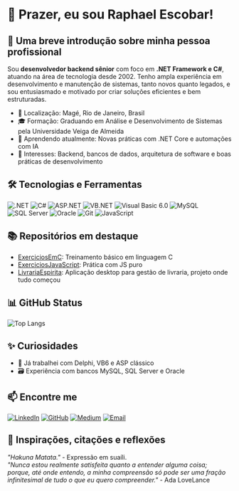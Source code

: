 # 👋 Prazer, eu sou Raphael Escobar!

## 💼 Uma breve introdução sobre minha pessoa profissional
Sou **desenvolvedor backend sênior** com foco em **.NET Framework e C#**, atuando na área de tecnologia desde 2002. Tenho ampla experiência em desenvolvimento e manutenção de sistemas, tanto novos quanto legados, e sou entusiasmado e motivado por criar soluções eficientes e bem estruturadas.

- 📍 Localização: Magé, Rio de Janeiro, Brasil
- 🎓 Formação: Graduando em Análise e Desenvolvimento de Sistemas pela Universidade Veiga de Almeida
- 🧠 Aprendendo atualmente: Novas práticas com .NET Core e automações com IA
- 💬 Interesses: Backend, bancos de dados, arquitetura de software e boas práticas de desenvolvimento

## 🛠️ Tecnologias e Ferramentas
![.NET](https://img.shields.io/badge/-.NET-512BD4?style=flat&logo=dotnet&logoColor=white)
![C#](https://img.shields.io/badge/-CSharp-239120?style=flat&logo=csharp&logoColor=white)
![ASP.NET](https://img.shields.io/badge/-ASP.NET-5C2D91?style=flat&logo=dotnet&logoColor=white)
![VB.NET](https://img.shields.io/badge/-VB.NET-9457AC?style=flat&logo=visualbasic&logoColor=white)
![Visual Basic 6.0](https://img.shields.io/badge/-VB6-008080?style=flat)
![MySQL](https://img.shields.io/badge/-MySQL-4479A1?style=flat&logo=mysql&logoColor=white)
![SQL Server](https://img.shields.io/badge/-SQL%20Server-CC2927?style=flat&logo=microsoftsqlserver&logoColor=white)
![Oracle](https://img.shields.io/badge/-Oracle-F80000?style=flat&logo=oracle&logoColor=white)
![Git](https://img.shields.io/badge/-Git-F05032?style=flat&logo=git&logoColor=white)
![JavaScript](https://img.shields.io/badge/-JavaScript-F7DF1E?style=flat&logo=javascript&logoColor=black)

## 📚 Repositórios em destaque
- [ExerciciosEmC](https://github.com/rvsescobar/ExerciciosEmC): Treinamento básico em linguagem C
- [ExerciciosJavaScript](https://github.com/rvsescobar/ExerciciosJavaScript): Prática com JS puro
- [LivrariaEspirita](https://github.com/rvsescobar/LivrariaEspirita): Aplicação desktop para gestão de livraria, projeto onde tudo começou

## 📊 GitHub Status
![Top Langs](https://github-readme-stats.vercel.app/api/top-langs/?username=rvsescobar&layout=compact&theme=dracula)

## ✨ Curiosidades
- 🧩 Já trabalhei com Delphi, VB6 e ASP clássico
- 🗃️ Experiência com bancos MySQL, SQL Server e Oracle

## 📫 Encontre me
[![LinkedIn](https://img.shields.io/badge/-LinkedIn-0077B5?style=flat&logo=linkedin&logoColor=white)](https://www.linkedin.com/in/rvsescobar/)
[![GitHub](https://img.shields.io/badge/-GitHub-181717?style=flat&logo=github&logoColor=white)](https://github.com/rvsescobar)
[![Medium](https://img.shields.io/badge/-Medium-000000?style=flat&logo=medium&logoColor=white)](https://rvsescobar.medium.com/)
[![Email](https://img.shields.io/badge/-Email-D14836?style=flat&logo=gmail&logoColor=white)](mailto:rvsescobar@gmail.com)

## 💬 Inspirações, citações e reflexões
_"Hakuna Matata."_ - Expressão em suaíli.  
_"Nunca estou realmente satisfeita quanto a entender alguma coisa; porque, até onde entendo, a minha compreensão só pode ser uma fração infinitesimal de tudo o que eu quero compreender."_ - Ada LoveLance
